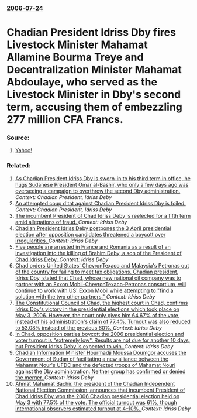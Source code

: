 ### [2006-07-24](/news/2006/07/24/index.md)

#  Chadian President Idriss Dby fires Livestock Minister Mahamat Allamine Bourma Treye and Decentralization Minister Mahamat Abdoulaye, who served as the Livestock Minister in Dby's second term, accusing them of embezzling 277 million CFA Francs. 




### Source:

1. [Yahoo!](http://news.yahoo.com/s/nm/20060722/wl_nm/chad_corruption_dc_1)

### Related:

1. [ As Chadian President Idriss Dby is sworn-in to his third term in office, he hugs Sudanese President Omar al-Bashir, who only a few days ago was overseeing a campaign to overthrow the second Dby administration. ](/news/2006/08/8/as-chadian-president-idriss-deby-is-sworn-in-to-his-third-term-in-office-he-hugs-sudanese-president-omar-al-bashir-who-only-a-few-days-ag.md) _Context: Chadian President, Idriss Deby_
2. [ An attempted coup d'tat against Chadian President Idriss Dby is foiled. ](/news/2006/03/14/an-attempted-coup-d-etat-against-chadian-president-idriss-deby-is-foiled.md) _Context: Chadian President, Idriss Deby_
3. [The incumbent President of Chad Idriss Deby is reelected for a fifth term amid allegations of fraud. ](/news/2016/04/21/the-incumbent-president-of-chad-idriss-deby-is-reelected-for-a-fifth-term-amid-allegations-of-fraud.md) _Context: Idriss Deby_
4. [Chadian President Idriss Deby postpones the 3 April presidential election after opposition candidates threatened a boycott over irregularities. ](/news/2011/03/13/chadian-president-idriss-deby-postpones-the-3-april-presidential-election-after-opposition-candidates-threatened-a-boycott-over-irregulariti.md) _Context: Idriss Deby_
5. [ Five people are arrested in France and Romania as a result of an investigation into the killing of Brahim Deby, a son of the President of Chad Idriss Deby. ](/news/2008/11/28/five-people-are-arrested-in-france-and-romania-as-a-result-of-an-investigation-into-the-killing-of-brahim-deby-a-son-of-the-president-of-c.md) _Context: Idriss Deby_
6. [ Chad orders United States' ChevronTexaco and Malaysia's Petronas out of the country for failing to meet tax obligations. Chadian president, Idriss Dby, stated that Chad, whose new national oil company was to partner with an Exxon Mobil-ChevronTexaco-Petronas consortium, will continue to work with US' Exxon Mobil while attempting to "find a solution with the two other partners." ](/news/2006/08/26/chad-orders-united-states-chevrontexaco-and-malaysia-s-petronas-out-of-the-country-for-failing-to-meet-tax-obligations-chadian-president.md) _Context: Idriss Deby_
7. [ The Constitutional Council of Chad, the highest court in Chad, confirms Idriss Dby's victory in the presidential elections which took place on May 3, 2006. However, the court only gives him 64.67% of the vote, instead of his administration's claim of 77.4%. Turnout was also reduced to 53.08% instead of the previous 60%. ](/news/2006/05/30/the-constitutional-council-of-chad-the-highest-court-in-chad-confirms-idriss-deby-s-victory-in-the-presidential-elections-which-took-plac.md) _Context: Idriss Deby_
8. [ In Chad, opposition parties boycott the 2006 presidential election and voter turnout is "extremely low". Results are not due for another 10 days, but President Idriss Deby is expected to win. ](/news/2006/05/3/in-chad-opposition-parties-boycott-the-2006-presidential-election-and-voter-turnout-is-extremely-low-results-are-not-due-for-another-10.md) _Context: Idriss Deby_
9. [ Chadian Information Minister Hourmadji Moussa Doumgor accuses the Government of Sudan of facilitating a new alliance between the Mahamat Nour's UFDC and the defected troops of Mahamat Nouri against the Dby administration. Neither group has confirmed or denied the merger. ](/news/2006/05/16/chadian-information-minister-hourmadji-moussa-doumgor-accuses-the-government-of-sudan-of-facilitating-a-new-alliance-between-the-mahamat-no.md) _Context: Idriss Deby_
10. [ Ahmat Mahamat Bachir, the president of the Chadian Independent National Election Commission, announces that incumbent President of Chad Idriss Dby won the 2006 Chadian presidential election held on May 3 with 77.5% of the vote. The official turnout was 61%, though international observers estimated turnout at 4&ndash;10%. ](/news/2006/05/14/ahmat-mahamat-bachir-the-president-of-the-chadian-independent-national-election-commission-announces-that-incumbent-president-of-chad-idr.md) _Context: Idriss Deby_
